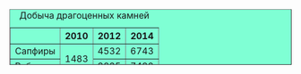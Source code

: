 <html>
<body>
<title> Таблица </title>
<TABLE BORDER="1" BGCOLOR="#7FFFD4" WIDTH="250" HEIGHT="100">
<CAPTION ALIGN="LEFT">Добыча драгоценных камней</CAPTION>

<TR>
<TD>  <TH> 2010 <TH> 2012 <TH> 2014 

<TR>
<TD> Сапфиры  <TD ALIGN="CENTER" ROWSPAN=2>1483 </TD><TD> 4532 <TD> 6743

<TR>
<TD> Рубины <TD> 3835 <TD> 7482

<TR>
<TD> Алмазы <TD> 683 <TD ALIGN="CENTER" COLSPAN=2>238 </TD>
</TABLE>
</body>
